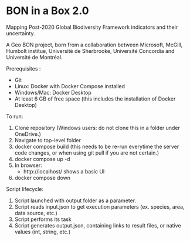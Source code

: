 # BON in a Box 2.0

Mapping Post-2020 Global Biodiversity Framework indicators and their uncertainty.

A Geo BON project, born from a collaboration between Microsoft, McGill, Humbolt institue, Université de Sherbrooke, Université Concordia and Université de Montréal.

Prerequisites : 
 - Git
 - Linux: Docker with Docker Compose installed
 - Windows/Mac: Docker Desktop
 - At least 6 GB of free space (this includes the installation of Docker Desktop)

To run:
1. Clone repository (Windows users: do not clone this in a folder under OneDrive.)
2. Navigate to top-level folder
3. docker compose build (this needs to be re-run everytime the server code changes, or when using git pull if you are not certain.)
4. docker compose up -d
5. In browser:
    - http://localhost/ shows a basic UI
6. docker compose down

Script lifecycle:
1. Script launched with output folder as a parameter.
2. Script reads input.json to get execution parameters (ex. species, area, data source, etc.)
3. Script performs its task
4. Script generates output.json, containing links to result files, or native values (int, string, etc.)